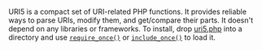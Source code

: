 URI5 is a compact set of URI-related PHP functions. It provides reliable ways to parse URIs, modify them, and get/compare their parts. It doesn't depend on any libraries or frameworks. To install, drop [uri5.php](https://github.com/ryanve/uri5/blob/master/uri5.php) into a directory and use [`require_once()`](http://php.net/manual/en/function.require-once.php) or [`include_once()`](http://php.net/manual/en/function.include-once.php) to load it.